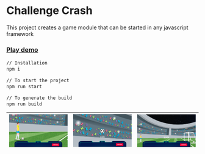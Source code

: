 # Challenge Crash

This project creates a game module that can be started in any javascript framework

### [Play demo](https://marcosssantana.github.io/crash-soccer/)

```copy
// Installation
npm i
```

```copy
// To start the project
npm run start
```

```copy
// To generate the build
npm run build
```

| ![home](dist/src/img/home.png) | ![home](dist/src/img/play.png) | ![home](dist/src/img/end.png) |
| ------------------------------ | ------------------------------ | ----------------------------- |
